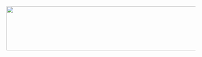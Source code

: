 
<a href="https://www.gitanimals.org/en_US?utm_medium=image&utm_source=sylInAltava&utm_content=line">
  <img
    src="https://render.gitanimals.org/lines/sylInAltava"
    width="600"
    height="120"
  />
</a>
